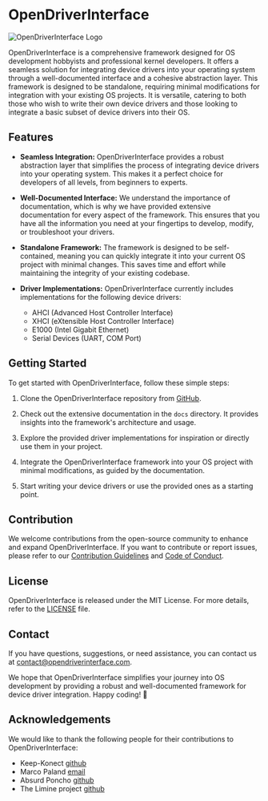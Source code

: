 # OpenDriverInterface

![OpenDriverInterface Logo](https://avatars.githubusercontent.com/u/148554888?v=4)

OpenDriverInterface is a comprehensive framework designed for OS development hobbyists and professional kernel developers. It offers a seamless solution for integrating device drivers into your operating system through a well-documented interface and a cohesive abstraction layer. This framework is designed to be standalone, requiring minimal modifications for integration with your existing OS projects. It is versatile, catering to both those who wish to write their own device drivers and those looking to integrate a basic subset of device drivers into their OS.

## Features

- **Seamless Integration:** OpenDriverInterface provides a robust abstraction layer that simplifies the process of integrating device drivers into your operating system. This makes it a perfect choice for developers of all levels, from beginners to experts.

- **Well-Documented Interface:** We understand the importance of documentation, which is why we have provided extensive documentation for every aspect of the framework. This ensures that you have all the information you need at your fingertips to develop, modify, or troubleshoot your drivers.

- **Standalone Framework:** The framework is designed to be self-contained, meaning you can quickly integrate it into your current OS project with minimal changes. This saves time and effort while maintaining the integrity of your existing codebase.

- **Driver Implementations:** OpenDriverInterface currently includes implementations for the following device drivers:
    - AHCI (Advanced Host Controller Interface)
    - XHCI (eXtensible Host Controller Interface)
    - E1000 (Intel Gigabit Ethernet)
    - Serial Devices (UART, COM Port)

## Getting Started

To get started with OpenDriverInterface, follow these simple steps:

1. Clone the OpenDriverInterface repository from [GitHub](https://github.com/Open-Driver-Interface/odi).

2. Check out the extensive documentation in the `docs` directory. It provides insights into the framework's architecture and usage.

3. Explore the provided driver implementations for inspiration or directly use them in your project.

4. Integrate the OpenDriverInterface framework into your OS project with minimal modifications, as guided by the documentation.

5. Start writing your device drivers or use the provided ones as a starting point.

## Contribution

We welcome contributions from the open-source community to enhance and expand OpenDriverInterface. If you want to contribute or report issues, please refer to our [Contribution Guidelines](https://github.com/Open-Driver-Interface/odi/blob/main/CONTRIBUTING.md) and [Code of Conduct](https://github.com/Open-Driver-Interface/odi/blob/main/CODE_OF_CONDUCT.md).

## License

OpenDriverInterface is released under the MIT License. For more details, refer to the [LICENSE](https://github.com/Open-Driver-Interface/odi/blob/main/LICENSE) file.

## Contact

If you have questions, suggestions, or need assistance, you can contact us at [contact@opendriverinterface.com](mailto:contact@opendriverinterface.com).

We hope that OpenDriverInterface simplifies your journey into OS development by providing a robust and well-documented framework for device driver integration. Happy coding! 🚀

## Acknowledgements

We would like to thank the following people for their contributions to OpenDriverInterface:

- Keep-Konect [github](https://github.com/konect-V)
- Marco Paland [email](mailto://info@paland.com)
- Absurd Poncho [github](https://github.com/Absurdponcho)
- The Limine project [github](https://github.com/limine-bootloader)